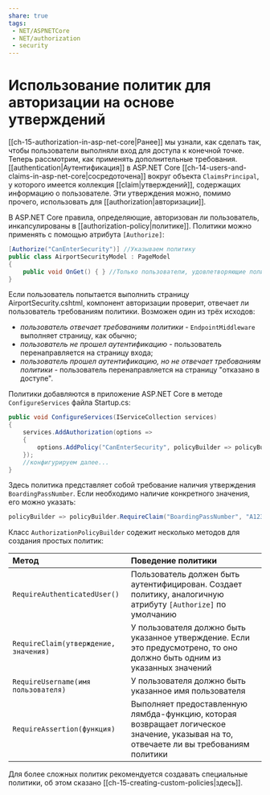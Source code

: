 ```yaml
---
share: true
tags:
 - NET/ASPNETCore
 - NET/authorization
 - security
---
```

# Использование политик для авторизации на основе утверждений
[[ch-15-authorization-in-asp-net-core|Ранее]] мы узнали, как сделать так, чтобы пользователи выполняли вход для доступа к конечной точке. Теперь рассмотрим, как применять дополнительные требования.
[[authentication|Аутентификация]] в ASP.NET Core [[ch-14-users-and-claims-in-asp-net-core|сосредоточена]] вокруг объекта `ClaimsPrincipal`, у которого имеется коллекция [[claim|утверждений]], содержащих информацию о пользователе.
Эти утверждения можно, помимо прочего, использовать для [[authorization|авторизации]].

В ASP.NET Core правила, определяющие, авторизован ли пользователь, инкапсулированы в [[authorization-policy|политике]]. Политики можно применять с помощью атрибута `[Authorize]`:
```csharp
[Authorize("CanEnterSecurity")] //Указываем политику
public class AirportSecurityModel : PageModel
{
	public void OnGet() { } //Только пользователи, удовлетворяющие политике, могут выполнять страницу
}
```
Если пользователь попытается выполнить страницу AirportSecurity.cshtml, компонент авторизации проверит, отвечает ли пользователь требованиям политики. Возможен один из трёх исходов:
- *пользователь отвечает требованиям политики* - `EndpointMiddleware` выполняет страницу, как обычно;
- *пользователь не прошел аутентификацию* - пользователь перенаправляется на страницу входа;
- *пользователь прошел аутентификацию, но не отвечает требованиям политики* - пользователь перенаправляется на страницу "отказано в доступе".

Политики добавляются в приложение ASP.NET Core в методе `ConfigureServices` файла Startup.cs:
```csharp
public void ConfigureServices(IServiceCollection services)
{
	services.AddAuthorization(options => 
	{
		options.AddPolicy("CanEnterSecurity", policyBuilder => policyBuilder.RequireClaim("BoardingPassNumber"));
	});
	//конфигурируем далее...
}
```
Здесь политика представляет собой требование наличия утверждения `BoardingPassNumber`. Если необходимо наличие конкретного значения, его можно указать:
```csharp
policyBuilder => policyBuilder.RequireClaim("BoardingPassNumber", "A1234");
```
Класс `AuthorizationPolicyBuilder` содежит несколько методов для создания простых политик:

|Метод|Поведение политики|
|:---|:---|
|`RequireAuthenticatedUser()`|Пользователь должен быть аутентифицирован. Создает политику, аналогичную атрибуту `[Authorize]` по умолчанию|
|`RequireClaim(утверждение, значения)`|У пользователя должно быть указанное утверждение. Если это предусмотрено, то оно должно быть одним из указанных значений|
|`RequireUsername(имя пользователя)`|У пользователя должно быть указанное имя пользователя|
|`RequireAssertion(функция)`|Выполняет предоставленную лямбда-функцию, которая возвращает логическое значение, указывая на то, отвечаете ли вы требованиям политики|

Для более сложных политик рекомендуется создавать специальные политики, об этом сказано [[ch-15-creating-custom-policies|здесь]].